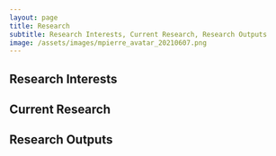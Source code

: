 ```yaml
---
layout: page
title: Research
subtitle: Research Interests, Current Research, Research Outputs
image: /assets/images/mpierre_avatar_20210607.png
---
```


## Research Interests

## Current Research

## Research Outputs
